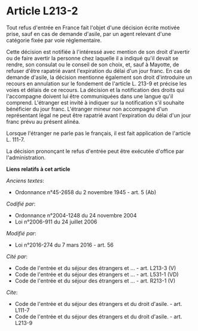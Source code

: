 # Article L213-2

Tout refus d'entrée en France fait l'objet d'une décision écrite motivée prise, sauf en cas de demande d'asile, par un agent
relevant d'une catégorie fixée par voie réglementaire. 

Cette décision est notifiée à l'intéressé avec mention de son droit d'avertir ou de faire avertir la personne chez laquelle
il a indiqué qu'il devait se rendre, son consulat ou le conseil de son choix, et, sauf à Mayotte, de refuser d'être rapatrié
avant l'expiration du délai d'un jour franc. En cas de demande d'asile, la décision mentionne également son droit
d'introduire un recours en annulation sur le fondement de l'article L. 213-9 et précise les voies et délais de ce recours. La
décision et la notification des droits qui l'accompagne doivent lui être communiquées dans une langue qu'il comprend.
L'étranger est invité à indiquer sur la notification s'il souhaite bénéficier du jour franc. L'étranger mineur non accompagné
d'un représentant légal ne peut être rapatrié avant l'expiration du délai d'un jour franc prévu au présent alinéa. 

Lorsque l'étranger ne parle pas le français, il est fait application de l'article L. 111-7. 

La décision prononçant le refus d'entrée peut être exécutée d'office par l'administration.

**Liens relatifs à cet article**

_Anciens textes_:

  - Ordonnance n°45-2658 du 2 novembre 1945 - art. 5 (Ab)

_Codifié par_:

  - Ordonnance n°2004-1248 du 24 novembre 2004
  - Loi n°2006-911 du 24 juillet 2006

_Modifié par_:

  - Loi n°2016-274 du 7 mars 2016 - art. 56

_Cité par_:

  - Code de l'entrée et du séjour des étrangers et ... - art. L213-3 (V)
  - Code de l'entrée et du séjour des étrangers et ... - art. L531-1 (VD)
  - Code de l'entrée et du séjour des étrangers et ... - art. R213-1 (V)

_Cite_:

  - Code de l'entrée et du séjour des étrangers et du droit d'asile. - art. L111-7
  - Code de l'entrée et du séjour des étrangers et du droit d'asile. - art. L213-9

